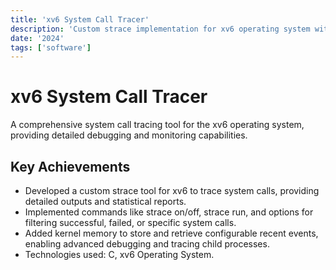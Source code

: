 ```yaml
---
title: 'xv6 System Call Tracer'
description: 'Custom strace implementation for xv6 operating system with advanced debugging and tracing capabilities.'
date: '2024'
tags: ['software']
---
```


# xv6 System Call Tracer

A comprehensive system call tracing tool for the xv6 operating system, providing detailed debugging and monitoring capabilities.

## Key Achievements

- Developed a custom strace tool for xv6 to trace system calls, providing detailed outputs and statistical reports.
- Implemented commands like strace on/off, strace run, and options for filtering successful, failed, or specific system calls.
- Added kernel memory to store and retrieve configurable recent events, enabling advanced debugging and tracing child processes.
- Technologies used: C, xv6 Operating System. 